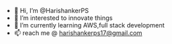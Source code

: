 - 👋 Hi, I’m @HarishankerPS
- 👀 I’m interested to innovate things
- 🌱 I’m currently learning AWS,full stack development
- 📫 reach me @ harishankerps17@gmail.com

<!---
HarishankerPS/HarishankerPS is a ✨ special ✨ repository because its `README.md` (this file) appears on your GitHub profile.
You can click the Preview link to take a look at your changes.
--->
